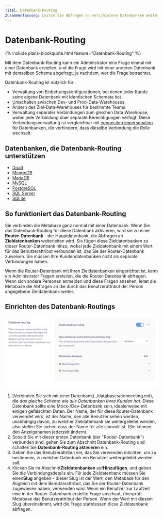 ```yaml
---
Titel: Datenbank-Routing
Zusammenfassung: Leiten Sie Abfragen an verschiedene Datenbanken weiter, je nachdem, wer sie ansieht. Ideal für Multi-Tenant-Konfigurationen, bei denen jeder Kunde seine eigene Datenbank hat.
---
```



# Datenbank-Routing


{% include plans-blockquote.html feature="Datenbank-Routing" %}


Mit dem Datenbank-Routing kann ein Administrator eine Frage einmal mit einer Datenbank erstellen, und die Frage wird mit einer anderen Datenbank mit demselben Schema abgefragt, je nachdem, wer die Frage betrachtet.


Datenbank-Routing ist nützlich für:


- Verwaltung von Einbettungskonfigurationen, bei denen jeder Kunde seine eigene Datenbank mit identischen Schemata hat.
- Umschalten zwischen Dev- und Prod-Data-Warehouses.
- Ändern des Ziel-Data-Warehouses für bestimmte Teams.
- Verwaltung separater Verbindungen zum gleichen Data Warehouse, wobei jede Verbindung über separate Berechtigungen verfügt. Diese Verbindungsverwaltung ist vergleichbar mit [connection impersonation](./impersonation.md) für Datenbanken, die verhindern, dass dieselbe Verbindung die Rolle wechselt.


## Datenbanken, die Datenbank-Routing unterstützen


- [Druid](../Datenbanken/Verbindungen/druid.md)
- [MongoDB](../Datenbanken/Verbindungen/mongodb.md)
- [MariaDB](../Datenbanken/Verbindungen/mariadb.md)
- [MySQL](../Datenbanken/Verbindungen/mysql.md)
- [PostgreSQL](../Datenbanken/Verbindungen/postgresql.md)
- [SQL Server](../Datenbanken/Verbindungen/sql-server.md)
- [SQLite](../Datenbanken/Verbindungen/sqlite.md)


## So funktioniert das Datenbank-Routing


Sie verbinden die Metabase ganz normal mit einer Datenbank. Wenn Sie das Datenbank-Routing für diese Datenbank aktivieren, wird sie zu einer **Router-Datenbank** - der Hauptdatenbank, die Abfragen an **Zieldatenbanken** weiterleiten wird. Sie fügen diese Zieldatenbanken zu dieser Router-Datenbank hinzu, wobei jede Zieldatenbank mit einem Wert für das Benutzerattribut verbunden ist, das Sie der Router-Datenbank zuweisen. Sie müssen Ihre Kundendatenbanken nicht als separate Verbindungen haben.


Wenn die Router-Datenbank mit ihren Zieldatenbanken eingerichtet ist, kann ein Administrator Fragen erstellen, die die Router-Datenbank abfragen. Wenn sich andere Personen anmelden und diese Fragen ansehen, leitet die Metabase die Abfragen an die durch das Benutzerattribut der Person angegebene Zieldatenbank weiter.


## Einrichten des Datenbank-Routings


![Datenbank-Routing](./images/database-routing.png)


1. [Verbinden Sie sich mit einer Datenbank(../databases/connecting.md), die _das gleiche Schema wie alle Datenbanken Ihres Kunden hat_. Diese Datenbank sollte eine Mock-/Dev-Datenbank sein, idealerweise mit einigen gefälschten Daten. Der Name, der für diese Router-Datenbank verwendet wird, ist der Name, den alle Benutzer sehen werden, unabhängig davon, zu welcher Zieldatenbank sie weitergeleitet werden, also stellen Sie sicher, dass der Name für alle sinnvoll ist. (Sie können den Anzeigenamen jederzeit ändern).
2. Sobald Sie mit dieser ersten Datenbank (der "Router-Datenbank") verbunden sind, gehen Sie zum Abschnitt Datenbank-Routing und schalten Sie **Datenbank-Routing aktivieren** ein.
3. Geben Sie das Benutzerattribut ein, das Sie verwenden möchten, um zu bestimmen, zu welcher Datenbank ein Benutzer weitergeleitet werden soll.
4. Klicken Sie im Abschnitt**Zieldatenbanken** auf**Hinzufügen**, und geben Sie die Verbindungsdetails ein. Für jede Zieldatenbank müssen Sie einen**Slug** angeben - dieser Slug ist der Wert, den Metabase für den Abgleich mit dem Benutzerattribut, das Sie der Router-Datenbank zugewiesen haben, verwenden wird. Wenn ein Benutzer zur Laufzeit eine in der Router-Datenbank erstellte Frage anschaut, überprüft Metabase das Benutzerattribut der Person. Wenn der Wert mit diesem Slug übereinstimmt, wird die Frage stattdessen diese Zieldatenbank abfragen.
